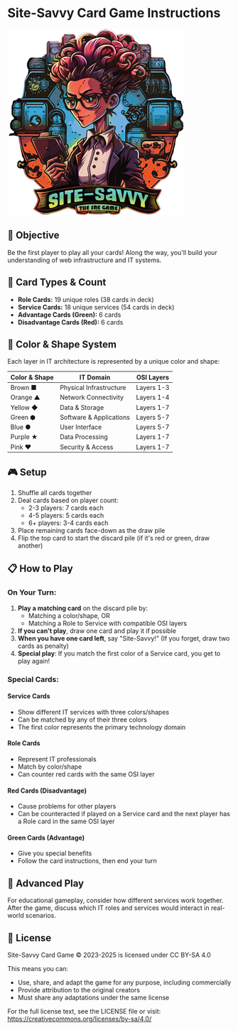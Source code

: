 # Site-Savvy Card Game Instructions

![Site-Savvy Logo](resources/site-savvy-logo.png)

## 🎯 Objective
Be the first player to play all your cards! Along the way, you'll build your understanding of web infrastructure and IT systems.

## 🎴 Card Types & Count
- **Role Cards:** 19 unique roles (38 cards in deck)
- **Service Cards:** 18 unique services (54 cards in deck)
- **Advantage Cards (Green):** 6 cards
- **Disadvantage Cards (Red):** 6 cards

## 🧩 Color & Shape System
Each layer in IT architecture is represented by a unique color and shape:

| Color & Shape | IT Domain | OSI Layers |
|---------------|-----------|------------|
| Brown ■ | Physical Infrastructure | Layers 1-3 |
| Orange ▲ | Network Connectivity | Layers 1-4 |
| Yellow ◆ | Data & Storage | Layers 1-7 |
| Green ⬢ | Software & Applications | Layers 5-7 |
| Blue ● | User Interface | Layers 5-7 |
| Purple ★ | Data Processing | Layers 1-7 |
| Pink ♥ | Security & Access | Layers 1-7 |

## 🎮 Setup
1. Shuffle all cards together
2. Deal cards based on player count:
   - 2-3 players: 7 cards each
   - 4-5 players: 5 cards each
   - 6+ players: 3-4 cards each
3. Place remaining cards face-down as the draw pile
4. Flip the top card to start the discard pile (if it's red or green, draw another)

## 📋 How to Play

### On Your Turn:
1. **Play a matching card** on the discard pile by:
   - Matching a color/shape, OR
   - Matching a Role to Service with compatible OSI layers
2. **If you can't play**, draw one card and play it if possible
3. **When you have one card left**, say "Site-Savvy!" (If you forget, draw two cards as penalty)
4. **Special play**: If you match the first color of a Service card, you get to play again!

### Special Cards:

#### Service Cards
- Show different IT services with three colors/shapes
- Can be matched by any of their three colors
- The first color represents the primary technology domain

#### Role Cards
- Represent IT professionals
- Match by color/shape
- Can counter red cards with the same OSI layer

#### Red Cards (Disadvantage)
- Cause problems for other players
- Can be counteracted if played on a Service card and the next player has a Role card in the same OSI layer

#### Green Cards (Advantage)
- Give you special benefits
- Follow the card instructions, then end your turn

## 🔄 Advanced Play
For educational gameplay, consider how different services work together. After the game, discuss which IT roles and services would interact in real-world scenarios.

## 📄 License
Site-Savvy Card Game © 2023-2025 is licensed under CC BY-SA 4.0

This means you can:
- Use, share, and adapt the game for any purpose, including commercially
- Provide attribution to the original creators
- Must share any adaptations under the same license

For the full license text, see the LICENSE file or visit: https://creativecommons.org/licenses/by-sa/4.0/
